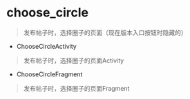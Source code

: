 # choose_circle
> 发布帖子时，选择圈子的页面（现在版本入口按钮时隐藏的）

- ChooseCircleActivity
> 发布帖子时，选择圈子的页面Activity

- ChooseCircleFragment
> 发布帖子时，选择圈子的页面Fragment

